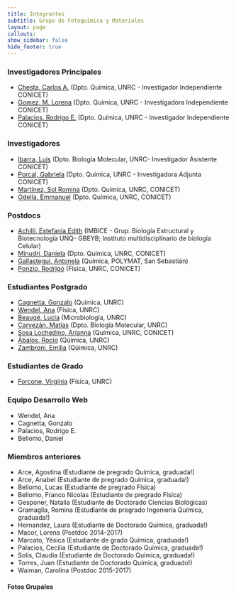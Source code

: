 ```yaml
---
title: Integrantes
subtitle: Grupo de Fotoquímica y Materiales
layout: page
callouts:
show_sidebar: false
hide_footer: true
---
```


### Investigadores Principales
- [Chesta, Carlos A.](/chesta) (Dpto. Química, UNRC - Investigador Independiente CONICET)
- [Gomez, M. Lorena](/gomez)  (Dpto. Química, UNRC - Investigadora Independiente CONICET)
- [Palacios, Rodrigo E.](/palacios) (Dpto. Química, UNRC  - Investigador Independiente CONICET)

### Investigadores
- [Ibarra, Luis](/ibarra) (Dpto. Biología Molecular, UNRC-  Investigador Asistente CONICET)
- [Porcal, Gabriela](/porcal) (Dpto. Química, UNRC  - Investigadora Adjunta CONICET)
- [Martínez, Sol Romina](/martinez) (Dpto. Química, UNRC, CONICET)
- [Odella, Emmanuel](/odella) (Dpto. Química, UNRC, CONICET)

### Postdocs
- [Achilli, Estefanía Edith](/achilli) (IMBICE - Grup. Biología Estructural y Biotecnología UNQ- GBEYB; Instituto multidisciplinario de biología Celular)
- [Minudri, Daniela](/minudri) (Dpto. Química, UNRC, CONICET)
- [Gallastegui, Antonela](/gallastegui) (Química, POLYMAT, San Sebastián)
- [Ponzio, Rodrigo](/ponzio) (Física, UNRC, CONICET)

### Estudiantes Postgrado
- [Cagnetta, Gonzalo](/cagnetta) (Química, UNRC)
- [Wendel, Ana](/wendel) (Física, UNRC)
- [Beaugé, Lucia](/beauge) (Microbiología, UNRC)
- [Carvezán, Matías](/carvezan) (Dpto. Biología Molecular, UNRC)
- [Sosa Lochedino, Arianna](/lochedino) (Química, UNRC, CONICET)
- [Ábalos, Rocio](/abalos) (Qúimica, UNRC)
- [Zambroni, Emilia](/zambroni) (Qúimica, UNRC)

### Estudiantes de Grado
- [Forcone, Virginia](/forcone) (Física, UNRC)


### Equipo Desarrollo Web
- Wendel, Ana
- Cagnetta, Gonzalo
- Palacios, Rodrigo E.
- Bellomo, Daniel

### Miembros anteriores
- Arce, Agostina (Estudiante de pregrado Química, graduada!)
- Arce, Anabel  (Estudiante de pregrado Química, graduada!)
- Bellomo, Lucas (Estudiante de pregrado Física)
- Bellomo, Franco Nicolas (Estudiante de pregrado Física)
- Gesponer, Natalia (Estudiante de Doctorado Ciencias Biológicas)
- Gramaglia, Romina (Estudiante de pregrado Ingeniería Química, graduada!)
- Hernandez, Laura (Estudiante de Doctorado Química, graduada!)
- Macor, Lorena (Postdoc 2014-2017)
- Marcato, Yésica (Estudiante de grado Química, graduada!)
- Palacios, Cecilia (Estudiante de Doctorado Química, graduada!)
- Solis, Claudia (Estudiante de Doctorado Química, graduada!)
- Torres, Juan (Estudiante de Doctorado Química, graduado!)
- Waiman, Carolina (Postdoc 2015-2017)

#### Fotos Grupales
